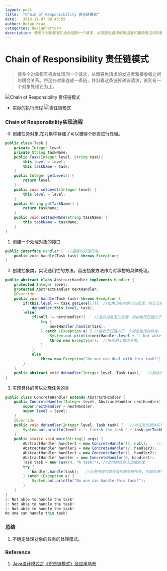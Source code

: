 ```yaml
---
layout: post
title:  "Chain of Responsibility 责任链模式"
date:   2018-11-07 08:43:59
author: Botao Xiao
categories: DesignPattern
description: 使多个对象都有机会处理同一个请求，从而避免请求的发送者和接收者之间的耦合关系。将这些对象连成一条链，并沿着这条链传递该请求，直到有一个对象处理它为止。
---
```

# Chain of Responsibility 责任链模式
> 使多个对象都有机会处理同一个请求，从而避免请求的发送者和接收者之间的耦合关系。将这些对象连成一条链，并沿着这条链传递该请求，直到有一个对象处理它为止。

![Chain of Responsibility 责任链模式](https://i.imgur.com/MBCBiIJ.png)

* 实际的执行流程
![责任链模式](https://i.imgur.com/CiUVc8D.png)

### Chain of Responsibility实现流程
0. 创建任务对象,在对象中存储了可以被哪个职责进行处理。
```Java
public class Task {
	private Integer level;
	private String taskName;
	public Task(Integer level, String task){
		this.level = level;
		this.taskName = task;
	}
	public Integer getLevel() {
		return level;
	}
	public void setLevel(Integer level) {
		this.level = level;
	}
	public String getTaskName() {
		return taskName;
	}
	public void setTaskName(String taskName) {
		this.taskName = taskName;
	}
}
```

1. 创建一个处理对象的接口
```Java
public interface Handler {	//通用的处理行为。
	public void handle(Task task) throws Exception;
}
```

2. 创建抽象类，实现通用性的方法，留出抽象方法作为对事物的具体处理。
```Java
public abstract class AbstractHandler implements Handler {
	protected Integer level;
	protected AbstractHandler nextHandler;
	@Override
	public void handle(Task task) throws Exception {
		if(this.level == task.getLevel()){	//如果当前对象可以处理，则让当前类进行处理。
			doHandler(this.level, task);
		}else{
			if(null != nextHandler){	//当前对象无法处理，则抛给责任链的下一个对象进行处理
				try {
					nextHandler.handle(task);
				} catch (Exception e) {	//接收责任链的下一个对象抛出的异常。
					System.out.println(nextHandler.level + ": Not able to handle the task!");
					throw new Exception();	//继续向上抛出异常。
				}
			}
			else
				throw new Exception("No one can deal with this task!");	//责任链的最后一个职责，如果仍无法处理，则抛出异常。
		}
	}
	public abstract void doHandler(Integer level, Task task);	//具体的对对象处理的方法实现。
}
```

3. 实现具体的可以处理任务的类
```Java
public class ConcreteHandler extends AbstractHandler {
	public ConcreteHandler(Integer level, AbstractHandler nextHandler) {
		super.nextHandler = nextHandler;
		super.level = level;
	}
	@Override
	public void doHandler(Integer level, Task task) {	//对任务的具体实现
		System.out.println(level + ": finish the task " + task.getTaskName());
	}
	public static void main(String[] args) {
		AbstractHandler handler3 = new ConcreteHandler(3, null);	//定义出责任链
		AbstractHandler handler2 = new ConcreteHandler(2, handler3);
		AbstractHandler handler1 = new ConcreteHandler(1, handler2);
		AbstractHandler handler = new ConcreteHandler(0, handler1);
		Task task = new Task(4, "A task!");	//此时的任务无法被处理。
		try {
			handler.handle(task);	//让责任链的最外层对象处理任务，内部会进行回归调用。
		} catch (Exception e) {
			System.out.println("No one can handle this task!");
		}
	}
}
3: Not able to handle the task!
2: Not able to handle the task!
1: Not able to handle the task!
No one can handle this task!
```

### 总结
1. 不确定处理对象的任务的处理模式。

### Reference
1. [Java设计模式之《职责链模式》及应用场景](https://www.cnblogs.com/V1haoge/p/6530089.html)